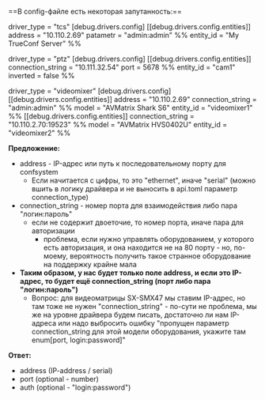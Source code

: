 ==В config-файле есть некоторая запутанность:==

driver_type = "tcs"
[debug.drivers.config]
  [[debug.drivers.config.entities]]
	address = "10.110.2.69"
	patametr = "admin:admin"
%% 	entity_id = "My TrueConf Server" %%
	
driver_type = "ptz"
[debug.drivers.config]
  [[debug.drivers.config.entities]]
	connection_string = "10.111.32.54"
	port = 5678
%% 	entity_id = "cam1"
	inverted = false %%
	
driver_type = "videomixer"
[debug.drivers.config]
  [[debug.drivers.config.entities]]
	address = "10.110.2.69"
	connection_string = "admin:admin"
%% 	model = "AVMatrix Shark S6"
	entity_id = "videomixer1" %%
[[debug.drivers.config.entities]]
	connection_string = "10.110.2.70:19523"
%% 	model = "AVMatrix HVS0402U"
	entity_id = "videomixer2" %%

**Предложение:**
* address - IP-адрес или путь к последовательному порту для confsystem
	* Если начитается с цифры, то это "ethernet", иначе "serial" (можно вшить в логику драйвера и не выносить в api.toml параметр connection_type)
* connection_string - номер порта для взаимодействия либо пара "логин:пароль"
	* если не содержит двоеточие, то номер порта, иначе пара для авторизации
		* проблема, если нужно управлять оборудованием, у которого есть авторизация, и она находится не на 80 порту - но, по-моему, вероятность получить такое странное оборудование на поддержку крайне мала
* **Таким образом, у нас будет только поле address, и если это IP-адрес, то будет ещё connection_string (порт либо пара "логин:пароль")**
	* Вопрос: для видеоматрицы SX-SMX47 мы ставим IP-адрес, но там тоже не нужен "connection_string" - по-сути не проблема, мы же на уровне драйвера будем писать, достаточно ли нам IP-адреса или надо выбросить ошибку "пропущен параметр connection_string для этой модели оборудования, укажите там enum[port, login:password]"

**Ответ:**
* address (IP-address / serial)
* port (optional - number)
* auth (optional - "login:password")